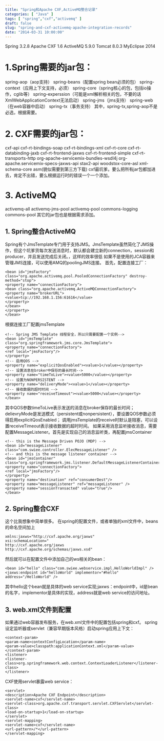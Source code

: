 ```yaml
---
title: "Spring和Apache CXF,ActiveMQ整合记录"
categories: [ "Java" ]
tags: [ "spring","cxf","activemq" ]
draft: false
slug: "spring-and-cxf-activemq-apache-integration-records"
date: "2014-03-31 10:00:00"
---
```


Spring 3.2.8
Apache CXF 1.6
ActiveMQ 5.9.0
Tomcat 8.0.3
MyEclipse 2014
# 1.Spring需要的jar包：
spring-aop（aop支持）
spring-beans（配置spring bean必须的包）
spring-context（应用上下文支持，必须）
spring-core（spring核心的包，包括io操作，cglib等）
spring-experssion（可能是xml解析相关的包，不要的话XmlWebApplicationContext无法启动）
spring-jms（jms支持）
spring-web（在web容器中启动）
spring-tx（事务支持）
其中，spring-tx,spring-aop不是必选，根据需要。


<!--more-->


# 2. CXF需要的jar包：
cxf-api
cxf-rt-bindings-soap
cxf-rt-bindings-xml
cxf-rt-core
cxf-rt-databinding-jaxb
cxf-rt-frontend-jaxws
cxf-rt-frontend-simple
cxf-rt-transports-http
org-apache-servicemix-bundles-wsdl4j
org-apache.servicemix-specs-jaxws-api
stax2-api
woodstox-core-asl
xml-schema-core
asm(貌似需要到第三方下载)
cxf最坑爹。要么把所有jar包都加进去，肯定不出错，要么根据运行时的错误一个一个添加。
# 3. ActiveMQ
activemq-all
activemq-jms-pool
activemq-pool
commons-logging
commons-pool
其它的jar包也是根据需求添加。
## 1. Spring整合ActiveMQ
Spring有个JmsTemplate专门用于支持JMS。JmsTemplate虽然简化了JMS操作，但这个坑爹货每次发送消息时，默认都会建立新的connection，session和producer，并且发送完成后关闭。，这样的效率很低
如果不是使用的JCA容器来管理JMS连接，可以使用AMQ的poolingJMS连接。
首先，配置连接工厂：

    <bean id="jmsFactory" class="org.apache.activemq.pool.PooledConnectionFactory" destroy-method="stop">
    <property name="connectionFactory">
    <bean class="org.apache.activemq.ActiveMQConnectionFactory">
    <property name="brokerURL">
    <value>tcp://192.168.1.156:61616</value>
    </property>
    </bean>
    </property>
    </bean>

根据连接工厂配置jmsTemplate

    <!-- Spring JMS Template 线程安全，所以只需要配置一个实例-->
    <bean id="jmsTemplate" class="org.springframework.jms.core.JmsTemplate">
    <property name="connectionFactory">
    <ref local="jmsFactory"/>
    </property>
    <!-- 启用QOS -->
    <property name="explicitQosEnabled"><value>1</value></property>
    <!-- 设置消息在broker中保存的最长时间-->
    <property name="timeToLive"><value>5000</value></property>
    <!-- 设置为NONPERSISTENT -->
    <property name="deliveryMode"><value>1</value></property>
    <!-- 接收数据的超时时间 -->
    <property name="receiveTimeout"><value>5000</value></property>
    </bean>

其中QOS参数timeToLive表示发送的消息在broker保存的最长时间；delievryMode是发送模式（persistent或nonpersistent），要设置QOS参数必须得启用explicitQosEnabled；
调用jmsTemplate的receive时默认是阻塞，可以设置receiveTimeout表示接收数据的超时时间。
如果采用消息监听接收消息，需要配置MessageListener。首先是实现自己的消息监听类，再配置jmsContainer

    <!-- this is the Message Driven POJO (MDP) -->
    <bean id="messageListener" class="com.swiee.controller.ElecMessageListener" />
    <!-- and this is the message listener container -->
    <bean id="jmsContainer" class="org.springframework.jms.listener.DefaultMessageListenerContainer">
    <property name="connectionFactory">
    <ref local="jmsFactory"/>
    </property>
    <property name="destination" ref="consumerDest"/>
    <property name="messageListener" ref="messageListener" />
    <property name="sessionTransacted" value="true"/>
    </bean>

## 2. Spring整合CXF
这个比我想象中简单很多。
在spring的配置文件，或者单独的xml文件中，beans的命名空间加上

    xmlns:jaxws="http://cxf.apache.org/jaxws"
    xsi:schemaLocation="
    http://cxf.apache.org/jaxws
    http://cxf.apache.org/schemas/jaxws.xsd"

然后就可以在配置文件中添加自己的ws相关的bean：

    <bean id="hello" class="com.swiee.webservice.impl.HelloWorldImpl" />
    <jaxws:endpoint id="helloWorld" implementor="#hello" address="/HelloWorld" />

其中hello这个bean就是具体的web service实现;jaxws：endpoint中，id是bean的名字，implementor是具体的实现，address就是web service的访问地址。
## 3. web.xml文件到配置
如果通过web容器发布服务，在web.xml文件中的配置包括spring和cxf。
spring设定监听器或servlet（兼容早期版本风格）启动spring应用上下文：

    <context-param>
    <param-name>contextConfigLocation</param-name>
    <param-value>classpath:applicationContext.xml</param-value>
    </context-param>
    <listener>
    <listener-class>org.springframework.web.context.ContextLoaderListener</listener-class>
    </listener>

CXF使用servlet暴露web service：

    <servlet>
    <description>Apache CXF Endpoint</description>
    <servlet-name>cxf</servlet-name>
    <servlet-class>org.apache.cxf.transport.servlet.CXFServlet</servlet-class>
    <load-on-startup>1</load-on-startup>
    </servlet>
    <servlet-mapping>
    <servlet-name>cxf</servlet-name>
    <url-pattern>/*</url-pattern>
    </servlet-mapping>